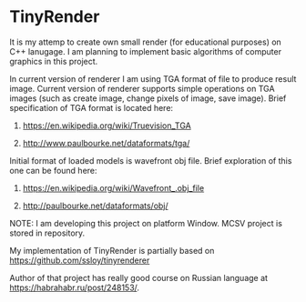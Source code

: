 # TinyRender
It is my attemp to create own small render (for educational purposes) on C++ lanugage. 
I am planning to implement basic algorithms of computer graphics in this project.

In current version of renderer I am using TGA format of file to produce result image.
Current version of renderer supports simple operations on TGA images (such as create image, change pixels of image, save image).
Brief specification of TGA format is located here: 

1) https://en.wikipedia.org/wiki/Truevision_TGA

2) http://www.paulbourke.net/dataformats/tga/

Initial format of loaded models is wavefront obj file. Brief exploration of this one can be found here:

1) https://en.wikipedia.org/wiki/Wavefront_.obj_file

2) http://paulbourke.net/dataformats/obj/

NOTE: I am developing this project on platform Window. MCSV project is stored in repository.

My implementation of TinyRender is partially based on https://github.com/ssloy/tinyrenderer 

Author of that project has really good course on Russian language at https://habrahabr.ru/post/248153/.
	  

